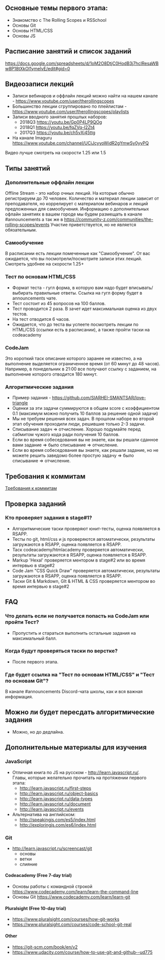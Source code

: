 ## Основные темы первого этапа:
- Знакомство с The Rolling Scopes и RSSchool
- Основы Git
- Основы HTML/CSS
- Основы JS

## Расписание занятий и список заданий
https://docs.google.com/spreadsheets/d/1oM2O8DtjC0HodB3j7hcIResaWBw8P18tXkOl1ymelvE/edit#gid=0

## Видеозаписи лекций
   - Записи вебинаров и оффлайн лекций можно найти на нашем канале - https://www.youtube.com/user/therollingscopes
   - Большинство лекции сгруппировано по плейлистам - https://www.youtube.com/user/therollingscopes/playlists
   - Записи вводного занятия прошлых наборов: 
       - 2018Q3 https://youtu.be/Gp0P4LP9QOg 
       - 2018Q1 https://youtu.be/fqZVq-I2Zt4
       - 2017Q3 https://youtu.be/ch5vXi45ttg
   - На канале Imaguru
   https://www.youtube.com/channel/UCiJcyyoWidR2gYmwSy0yyPQ
  
  Видео лучше смотреть на скорости 1.25 или 1.5

## Типы занятий
### Дополнительные оффлайн лекции
Offline Stream - это набор очных лекций. На которые обычно регистрируем до 70 человек. Количество и материал лекции зависит от преподавателя, но коррелирует с материалом вебинаров и лекций предложенных для самообучения. 
Информацию о дополнительных офлайн занятиях в вашем городе мы будем размещать в канале #announcements
а так же в https://community-z.com/communities/the-rolling-scopes/events
Участие приветствуется, но не является обязательным.

### Самообучение
В расписании есть лекции помеченные как "Самообучение". От вас ожидается, что вы посмотрели/посмотрите записи этих лекций. Смотреть удобнее на скорости 1.25+

### Тест по основам HTML/CSS
- Формат теста - гугл форма, в которую вам надо будет вписывать/выбирать правильные ответы. Ссылка на гугл форму будет в announcements чате.
- Тест состоит из 45 вопросов на 100 баллов.
- Тест проводится 2 раза. В зачет идет максимальная оценка из двух тестов.
- На тест отводится 6 часов.
- Ожидается, что до теста вы успеете посмотреть лекции по HTML/CSS (ссылки есть в расписании), а также пройти таски на codeacademy

### CodeJam
Это короткий таск описание которого заранее не известно, а на выполнение выделяется ограниченное время (от 60 минут до 48 часов).
Например, в понедельник в 21:00 все получают ссылку с заданием, на выполнение которого отводится 180 минут.

### Алгоритмические задания
- Пример задания - https://github.com/SIARHEI-SMANTSAR/love-triangle
- Оценки за эти задачи суммируются в общем score с коэффициентом 0.1 (максимум можно получить 10 баллов за решение одной задачи)
- Мы не требуем решения всех задач. В прошлом наборе во второй этап обучения проходили люди, решившие только 2-3 задачи. 
- Списывание задач ⇒ отчисление. Хорошо подумайте перед сабмитом чужого кода ради получения 10 баллов. 
- Если во время собеседования вы не знаете, как вы решали сданное вами задание ⇒ было списывание ⇒ отчисление.
- Если во время собеседования вы знаете, как решали задание, но не можете решить заведомо более простую задачу  ⇒ было списывание ⇒ отчисление.

## Требования к коммитам
[Требования к коммитам](git-convention.md)

## Проверка заданий
### Кто проверяет задания в stage#1?
- Алгоритмические таски проверяют юнит-тесты, оценка появляется в RSAPP.
- Тесты по git, html/css и js проверяются автоматически, результаты загружаются в RSAPP, оценка появляется в RSAPP.
- Таск codeacademy/htmlacademy проверяется автоматически, результаты загружаются в RSAPP, оценка появляется в RSAPP.
- Markup 'Hexal' проверяется ментором в stage#2 или во время интервью в stage#2
- Code Jam "CSS Quick Draw" проверяется автоматически, результаты загружаются в RSAPP, оценка появляется в RSAPP.
- Таски Git & Markdown, GIt & HTML & CSS проверяется ментором во время интервью в stage#2

## FAQ
### Что делать если не получается попасть на CodeJam или пройти Тест?
- Пропустить и стараться выполнить остальные задания на максимальный балл.

### Когда будут проверяться таски по верстке?
- После первого этапа.

### Где будет ссылка на "Тест по основам HTML/CSS" и "Тест по основам Git"? 
В канале #announcements Discord-чата школы, как и вся важная информация.

## Можно ли будет пересдать алгоритмические задания
- Можно, но до дедлайна.
   
## Дополнительные материалы для изучения
### JavaScript
- Отличная книга по JS на русском - http://learn.javascript.ru/.   
Главы, которые желательно прочитать на протяжении первого этапа:
   - http://learn.javascript.ru/first-steps
   - http://learn.javascript.ru/object-basics
   - http://learn.javascript.ru/data-types
   - http://learn.javascript.ru/document
   - http://learn.javascript.ru/events
- Альтернатива на английском:
     * http://speakingjs.com/es5/index.html
     * http://exploringjs.com/es6/index.html
    
### Git 
- http://learn.javascript.ru/screencast/git
    - основы
    - ветки
    - слияние

#### Codeacademy (Free 7-day trial)
- Основы работы с командной строкой https://www.codecademy.com/learn/learn-the-command-line
- Основы Git https://www.codecademy.com/learn/learn-git

#### Pluralsight (Free 10-day trial)
- https://www.pluralsight.com/courses/how-git-works
- https://www.pluralsight.com/courses/code-school-git-real 

#### Other
- https://git-scm.com/book/en/v2
- https://www.udacity.com/course/how-to-use-git-and-github--ud775

